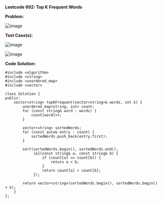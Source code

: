 **Leetcode 692: Top K Frequent Words**

**Problem:**


![image](https://github.com/user-attachments/assets/5f5faa8e-f066-4dfb-be5b-bd9a337cb8ca)


**Test Case(s):**


![image](https://github.com/user-attachments/assets/ac4ecb54-78c7-4fac-a850-e8056ddf148f)

![image](https://github.com/user-attachments/assets/c1571bfe-d2d6-4074-8b9b-a1abeb1b6290)



**Code Solution:**

```
#include <algorithm>
#include <string>
#include <unordered_map>
#include <vector>

class Solution {
public:
    vector<string> topKFrequent(vector<string>& words, int k) {
        unordered_map<string, int> count;
        for (const string& word : words) {
            count[word]++;
        }

        vector<string> sortedWords;
        for (const auto& entry : count) {
            sortedWords.push_back(entry.first);
        }

        sort(sortedWords.begin(), sortedWords.end(),
             [&](const string& a, const string& b) {
                 if (count[a] == count[b]) {
                     return a < b;
                 }
                 return count[a] > count[b];
             });

        return vector<string>(sortedWords.begin(), sortedWords.begin() + k);
    }
};

```










